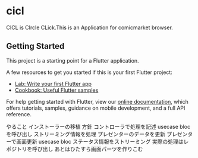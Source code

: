 # cicl

CICL is CIrcle CLick.This is an Application for comicmarket browser.

## Getting Started

This project is a starting point for a Flutter application.

A few resources to get you started if this is your first Flutter project:

- [Lab: Write your first Flutter app](https://flutter.dev/docs/get-started/codelab)
- [Cookbook: Useful Flutter samples](https://flutter.dev/docs/cookbook)

For help getting started with Flutter, view our
[online documentation](https://flutter.dev/docs), which offers tutorials,
samples, guidance on mobile development, and a full API reference.

やること
    インストーラーの移植
    方針
        コントローラで処理を記述
            usecase blocを呼び出し
                ストリーミング情報を処理
                プレゼンターのデータを更新
        プレゼンターで画面更新
            usecase bloc
                ステータス情報をストリーミング
                実際の処理はレポジトリを呼び出し
    あとはひたすら画面パーツを作りこむ


